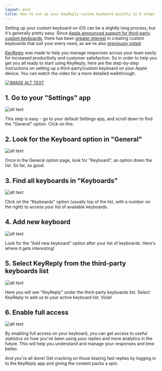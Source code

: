 ```yaml
---
layout: post
title: How to set up your KeyReply custom keyboard quickly in 6 steps
---
```

Setting up your custom keyboard on iOS can be a slightly long process, but it's generally pretty easy. Since [Apple announced support for third-party custom keyboards](http://www.apple.com/ios/whats-new/quicktype/), there has been [greater interest](http://appleinsider.com/articles/14/11/12/roundup-the-best-third-party-keyboards-for-ios-8-) in creating custom keyboards that suit your every need, as we've also [previously noted](http://keyreply.com/blog/Our-Keyboard-picks/).

[KeyReply](http://www.keyreply.com) was made to help you manage responses across your team easily for increased productivity and customer satisfaction. So in order to help you get you all ready to start using KeyReply, here are the step-by-step instructions on setting up a third-party/custom keyboard on your Apple device. You can watch the video for a more detailed walkthrough.

[![IMAGE ALT TEXT](http://i.imgur.com/qiJlfCG.png)](http://www.youtube.com/watch?v=nylZ6gtl9q0 "KeyReply Alpha User Signup Flow")

## 1. Go to your "Settings" app 
![alt text](/blog/images/Setup_Step1_Settings.png  "Go to iOS settings app") 

This step is easy - go to your default Settings app, and scroll down to find the "General" option. Click on this.

## 2. Look for the Keyboard option in "General" 
![alt text](/blog/images/Setup_Step2_General.png  "In General, look for Keyboards") 

Once in the General option page, look for "Keyboard", an option down the list. So far, so good.

## 3. Find all keyboards in "Keyboards" 
![alt text](/blog/images/Setup_Step3_AllKeyboards.png  "In Keyboards, click on Keyboards") 

Click on the "Keyboards" option (usually top of the list, with a number on the right) to access your list of available keyboards.

## 4. Add new keyboard
![alt text](/blog/images/Setup_Step4_AddKeyboards.png  "After Keyboards list, Add new keyboard") 

Look for the "Add new keyboard" option after your list of keyboards. Here's where it gets interesting!

## 5. Select KeyReply from the third-party keyboards list
![alt text](/blog/images/Setup_Step5_EnableThirdParty.png  "Select KeyReply from the third-party keyboards list") 

Here you will see "KeyReply" under the third-party keyboards list. Select KeyReply to add us to your active keyboard list. Voila!

## 6. Enable full access
![alt text](/blog/images/Setup_Step6_EnableAccess.png  "Enable full access to get access to statistics") 

By enabling full access on your keyboard, you can get access to useful statistics on how you've been using your replies and more analytics in the future. This will help you understand and manage your responses and time better.

And you're all done! Get cracking on those blazing fast replies by logging in to the KeyReply app and giving the content packs a spin.
